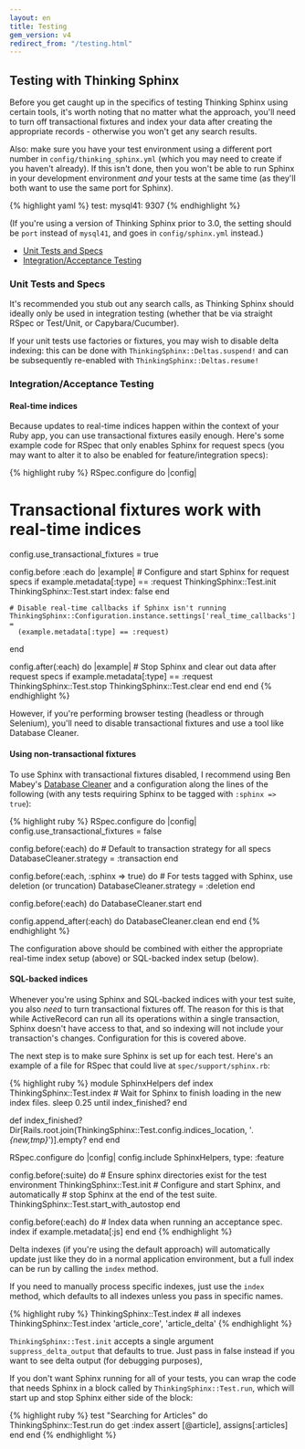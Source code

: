 ```yaml
---
layout: en
title: Testing
gem_version: v4
redirect_from: "/testing.html"
---
```


## Testing with Thinking Sphinx

Before you get caught up in the specifics of testing Thinking Sphinx using certain tools, it's worth noting that no matter what the approach, you'll need to turn off transactional fixtures and index your data after creating the appropriate records - otherwise you won't get any search results.

Also: make sure you have your test environment using a different port number in `config/thinking_sphinx.yml` (which you may need to create if you haven't already). If this isn't done, then you won't be able to run Sphinx in your development environment _and_ your tests at the same time (as they'll both want to use the same port for Sphinx).

{% highlight yaml %}
test:
  mysql41: 9307
{% endhighlight %}

(If you're using a version of Thinking Sphinx prior to 3.0, the setting should be `port` instead of `mysql41`, and goes in `config/sphinx.yml` instead.)

* [Unit Tests and Specs](#unit_tests)
* [Integration/Acceptance Testing](#acceptance)

<h3 id="unit_tests">Unit Tests and Specs</h3>

It's recommended you stub out any search calls, as Thinking Sphinx should ideally only be used in integration testing (whether that be via straight RSpec or Test/Unit, or Capybara/Cucumber).

If your unit tests use factories or fixtures, you may wish to disable delta indexing: this can be done with `ThinkingSphinx::Deltas.suspend!` and can be subsequently re-enabled with `ThinkingSphinx::Deltas.resume!`

<h3 id="acceptance">Integration/Acceptance Testing</h3>

#### Real-time indices

Because updates to real-time indices happen within the context of your Ruby app, you can use transactional fixtures easily enough. Here's some example code for RSpec that only enables Sphinx for request specs (you may want to alter it to also be enabled for feature/integration specs):

{% highlight ruby %}
RSpec.configure do |config|
  # Transactional fixtures work with real-time indices
  config.use_transactional_fixtures = true

  config.before :each do |example|
    # Configure and start Sphinx for request specs
    if example.metadata[:type] == :request
      ThinkingSphinx::Test.init
      ThinkingSphinx::Test.start index: false
    end

    # Disable real-time callbacks if Sphinx isn't running
    ThinkingSphinx::Configuration.instance.settings['real_time_callbacks'] =
      (example.metadata[:type] == :request)
  end

  config.after(:each) do |example|
    # Stop Sphinx and clear out data after request specs
    if example.metadata[:type] == :request
      ThinkingSphinx::Test.stop
      ThinkingSphinx::Test.clear
    end
  end
end
{% endhighlight %}

However, if you're performing browser testing (headless or through Selenium), you'll need to disable transactional fixtures and use a tool like Database Cleaner.

#### Using non-transactional fixtures

To use Sphinx with transactional fixtures disabled, I recommend using Ben Mabey's [Database Cleaner](http://github.com/bmabey/database_cleaner) and a configuration along the lines of the following (with any tests requiring Sphinx to be tagged with `:sphinx => true`):

{% highlight ruby %}
RSpec.configure do |config|
  config.use_transactional_fixtures = false

  config.before(:each) do
    # Default to transaction strategy for all specs
    DatabaseCleaner.strategy = :transaction
  end

  config.before(:each, :sphinx => true) do
    # For tests tagged with Sphinx, use deletion (or truncation)
    DatabaseCleaner.strategy = :deletion
  end

  config.before(:each) do
    DatabaseCleaner.start
  end

  config.append_after(:each) do
    DatabaseCleaner.clean
  end
end
{% endhighlight %}

The configuration above should be combined with either the appropriate real-time index setup (above) or SQL-backed index setup (below).

#### SQL-backed indices

Whenever you're using Sphinx and SQL-backed indices with your test suite, you also _need_ to turn transactional fixtures off. The reason for this is that while ActiveRecord can run all its operations within a single transaction, Sphinx doesn't have access to that, and so indexing will not include your transaction's changes. Configuration for this is covered above.

The next step is to make sure Sphinx is set up for each test. Here's an example of a file for RSpec that could live at `spec/support/sphinx.rb`:

{% highlight ruby %}
module SphinxHelpers
  def index
    ThinkingSphinx::Test.index
    # Wait for Sphinx to finish loading in the new index files.
    sleep 0.25 until index_finished?
  end

  def index_finished?
    Dir[Rails.root.join(ThinkingSphinx::Test.config.indices_location, '*.{new,tmp}*')].empty?
  end
end

RSpec.configure do |config|
  config.include SphinxHelpers, type: :feature

  config.before(:suite) do
    # Ensure sphinx directories exist for the test environment
    ThinkingSphinx::Test.init
    # Configure and start Sphinx, and automatically
    # stop Sphinx at the end of the test suite.
    ThinkingSphinx::Test.start_with_autostop
  end

  config.before(:each) do
    # Index data when running an acceptance spec.
    index if example.metadata[:js]
  end
end
{% endhighlight %}

Delta indexes (if you're using the default approach) will automatically update just like they do in a normal application environment, but a full index can be run by calling the `index` method.

If you need to manually process specific indexes, just use the `index` method, which defaults to all indexes unless you pass in specific names.

{% highlight ruby %}
ThinkingSphinx::Test.index # all indexes
ThinkingSphinx::Test.index 'article_core', 'article_delta'
{% endhighlight %}

`ThinkingSphinx::Test.init` accepts a single argument `suppress_delta_output` that defaults to true. Just pass in false instead if you want to see delta output (for debugging purposes),

If you don't want Sphinx running for all of your tests, you can wrap the code that needs Sphinx in a block called by `ThinkingSphinx::Test.run`, which will start up and stop Sphinx either side of the block:

{% highlight ruby %}
test "Searching for Articles" do
  ThinkingSphinx::Test.run do
    get :index
    assert [@article], assigns[:articles]
  end
end
{% endhighlight %}
